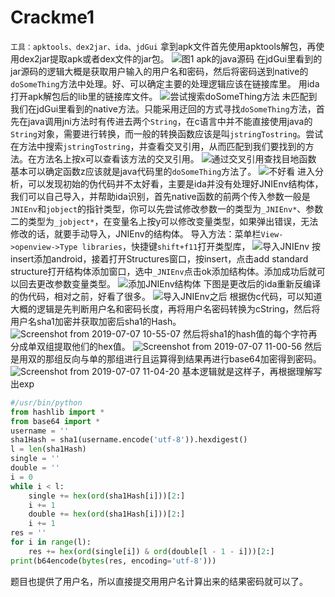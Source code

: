 # Crackme1
`工具：apktools、dex2jar、ida、jdGui`
拿到apk文件首先使用apktools解包，再使用dex2jar提取apk或者dex文件的jar包。
![图1 apk的java源码](_v_images/20190706203010364_359303980.png)
在jdGui里看到的jar源码的逻辑大概是获取用户输入的用户名和密码，然后将密码送到native的`doSomeThing`方法中处理。好、可以确定主要的处理逻辑应该在链接库里。
用ida打开apk解包后的lib里的链接库文件。
![尝试搜索doSomeThing方法](_v_images/20190706203554832_884485408.png)
未匹配到我们在jdGui里看到的native方法。只能采用迂回的方式寻找`doSomeThing`方法，首先在java调用jni方法时有传进去两个`String`，在c语言中并不能直接使用java的`String`对象，需要进行转换，而一般的转换函数应该是叫`jstringTostring`。尝试在方法中搜索`jstringTostring`，并查看交叉引用，从而匹配到我们要找到的方法。在方法名上按x可以查看该方法的交叉引用。
![通过交叉引用查找目地函数](_v_images/20190706204320116_872743561.png)
基本可以确定函数z应该就是java代码里的`doSomeThing`方法了。
![不好看](_v_images/20190706204534024_1017729832.png)
进入分析，可以发现初始的伪代码并不太好看，主要是ida并没有处理好JNIEnv结构体，我们可以自己导入，并帮助ida识别，首先native函数的前两个传入参数一般是`JNIEnv`和`jobject`的指针类型，你可以先尝试修改参数一的类型为`_JNIEnv*`、参数二的类型为`_jobject*`，在变量名上按y可以修改变量类型，如果弹出错误，无法修改的话，就要手动导入，JNIEnv的结构体。
导入方法：菜单栏`View->openview->Type libraries`，快捷键`shift+f11`打开类型库，
![导入JNIEnv](_v_images/20190706210528206_656915496.png)
按insert添加android，接着打开Structures窗口，按insert，点击add standard structure打开结构体添加窗口，选中`_JNIEnv`点击ok添加结构体。添加成功后就可以回去更改参数变量类型。
![添加JNIEnv结构体](_v_images/20190706211020126_224375814.png)
下图是更改后的ida重新反编译的伪代码，相对之前，好看了很多。
![导入JNIEnv之后](_v_images/20190707105110720_1790614973.png)
根据伪c代码，可以知道大概的逻辑是先判断用户名和密码长度，再将用户名密码转换为cString，然后将用户名sha1加密并获取加密后sha1的Hash。
![Screenshot from 2019-07-07 10-55-07](_v_images/20190707105541037_706053580.png)
然后将sha1的hash值的每个字符再分成单双组提取他们的hex值。
![Screenshot from 2019-07-07 11-00-56](_v_images/20190707110138770_287607665.png)
然后是用双的那组反向与单的那组进行且运算得到结果再进行base64加密得到密码。
![Screenshot from 2019-07-07 11-04-20](_v_images/20190707110446343_1775303007.png)
基本逻辑就是这样子，再根据理解写出exp
```python
#/usr/bin/python
from hashlib import *
from base64 import *
username = ''
sha1Hash = sha1(username.encode('utf-8')).hexdigest()
l = len(sha1Hash)
single = ''
double = ''
i = 0
while i < l:
    single += hex(ord(sha1Hash[i]))[2:]
    i += 1
    double += hex(ord(sha1Hash[i]))[2:]
    i += 1
res = ''
for i in range(l):
    res += hex(ord(single[i]) & ord(double[l - 1 - i]))[2:]
print(b64encode(bytes(res, encoding='utf-8')))
```
题目也提供了用户名，所以直接提交用用户名计算出来的结果密码就可以了。